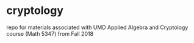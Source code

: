 # cryptology
repo for materials associated with UMD Applied Algebra and Cryptology course (Math 5347) from Fall 2018
